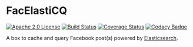 <!--
Licensed to the Apache Software Foundation (ASF) under one or more
contributor license agreements.  See the NOTICE file distributed with
this work for additional information regarding copyright ownership.
The ASF licenses this file to You under the Apache License, Version 2.0
(the "License"); you may not use this file except in compliance with
the License.  You may obtain a copy of the License at

    http://www.apache.org/licenses/LICENSE-2.0

Unless required by applicable law or agreed to in writing, software
distributed under the License is distributed on an "AS IS" BASIS,
WITHOUT WARRANTIES OR CONDITIONS OF ANY KIND, either express or implied.
See the License for the specific language governing permissions and
limitations under the License.
-->
# FacElastiCQ

[![Apache 2.0 License][li]][ll] [![Build Status][ti]][tl] [![Coverage Status][cci]][ccl] [![Codacy Badge][ci]][cl]

A box to cache and query Facebook post(s) powered by [Elasticsearch](https://www.elastic.co/products/elasticsearch).

[cci]: https://coveralls.io/repos/github/agebhar1/facelasticq/badge.svg?branch=master
[ccl]: https://coveralls.io/github/agebhar1/facelasticq?branch=master
[ci]: https://api.codacy.com/project/badge/Grade/d92c434ff9ee4aa9b5ca14c3fa4b2f0c
[cl]: https://www.codacy.com/app/agebhar1/facelasticq?utm_source=github.com&amp;utm_medium=referral&amp;utm_content=agebhar1/facelasticq&amp;utm_campaign=Badge_Grade
[ti]: https://travis-ci.org/agebhar1/facelasticq.svg?branch=master
[tl]: https://travis-ci.org/agebhar1/facelasticq
[li]: https://img.shields.io/:license-Apache%202.0-blue.svg
[ll]: https://www.apache.org/licenses/LICENSE-2.0
